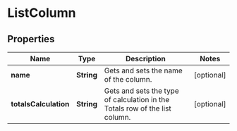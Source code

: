
# ListColumn

## Properties
Name | Type | Description | Notes
------------ | ------------- | ------------- | -------------
**name** | **String** | Gets and sets the name of the column. |  [optional]
**totalsCalculation** | **String** | Gets and sets the type of calculation in the Totals row of the list column. |  [optional]



